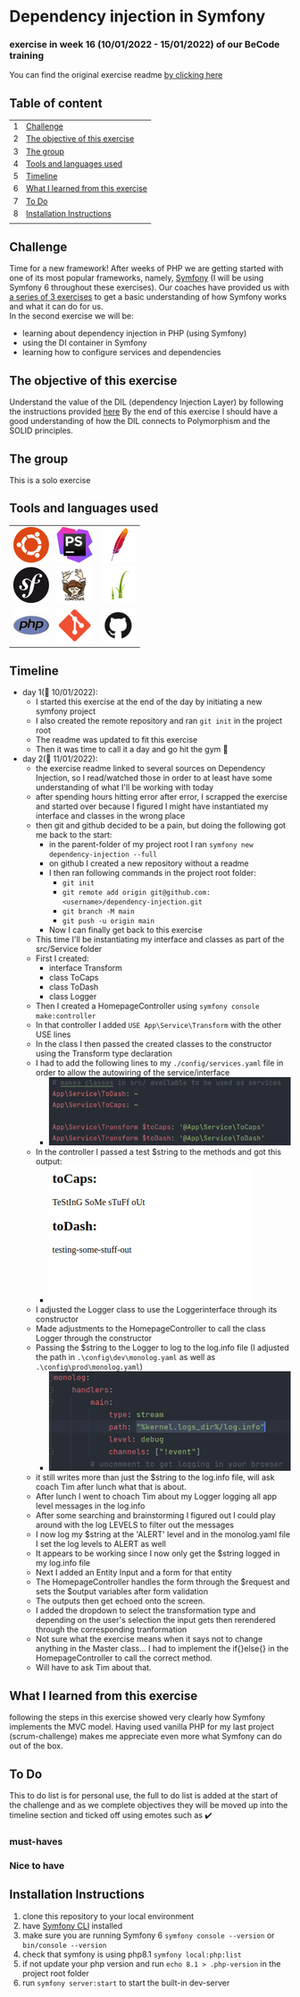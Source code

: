 # Dependency injection in Symfony <!-- Exercise title -->

<!-- ## published site -->

<!-- ## screenshot of user stories -->

<!-- ## link to the project board and tickets -->

### exercise in week 16 (10/01/2022 - 15/01/2022)<!-- NR (from date - to date)--> of our BeCode training
You can find the original exercise readme [by clicking here](https://github.com/becodeorg/ANT-Lamarr-5.34/tree/main/3.The-Mountain/Symfony/2.Dependency%20Injection)

## Table of content

|     |                                                                         |
|-----|-------------------------------------------------------------------------|
| 1   | [Challenge](#challenge)                                                 |
| 2   | [The objective of this exercise](#the-objective-of-this-exercise)       |
| 3   | [The group](#the-group)                                                 |
| 4   | [Tools and languages used](#tools-and-languages-used)                   |
| 5   | [Timeline](#timeline)                                                   |
| 6   | [What I learned from this exercise](#what-i-learned-from-this-exercise) |
| 7   | [To Do](#to-do)                                                         |
| 8   | [Installation Instructions](#installation-instructions)                 |
|     |                                                                         |

## Challenge

Time for a new framework! After weeks of PHP we are getting started with one of its most popular frameworks,
namely, [Symfony](https://symfony.com/) (I will be using Symfony 6 throughout these exercises).
Our coaches have provided us with [a series of 3 exercises](https://github.com/becodeorg/ANT-Lamarr-5.34/tree/main/3.The-Mountain/Symfony)
to get a basic understanding of how Symfony works and what it can do for us.  
In the second exercise we will be:
* learning about dependency injection in PHP (using Symfony)
* using the DI container in Symfony
* learning how to configure services and dependencies



## The objective of this exercise

Understand the value of the DIL (dependency Injection Layer) by following the instructions provided [here](https://github.com/becodeorg/ANT-Lamarr-5.34/tree/main/3.The-Mountain/Symfony/2.Dependency%20Injection)
By the end of this exercise I should have a good understanding of how the DIL connects to Polymorphism and the SOLID principles.

## The group
<!--give credit where it's due and link to group member's github pages-->
This is a solo exercise
## Tools and languages used

<!--Adjust the content of this table per exercise
Logos are added on a project basis, I have them stored in a separate folder locally, ready for copying-->

|                                           |                                             |                                         |
|-------------------------------------------|---------------------------------------------|-----------------------------------------|
| ![Ubuntu](./src/Assets/ubuntu-logo.png)   | ![phpstorm](./src/Assets/phpstorm-logo.png) | ![apache](./src/Assets/apache-logo.png) |
| ![Symfony](./src/Assets/symfony-logo.png) | ![composer](./src/Assets/composer-logo.png) | ![twig](./src/Assets/twig-logo.png)     |
| ![php](./src/Assets/php-logo.png)         | ![Git](./src/Assets/git-logo.png)           | ![github](./src/Assets/github-logo.png) |

## Timeline
<!-- fill in the timeline with what happened, challenges and how you overcame them, little victories, link to sources if possible -->
- day 1(:date: 10/01/2022):
    - I started this exercise at the end of the day by initiating a new symfony project
    - I also created the remote repository and ran `git init` in the project root
    - The readme was updated to fit this exercise
    - Then it was time to call it a day and go hit the gym :runner:
- day 2(:date: 11/01/2022):
    - the exercise readme linked to several sources on Dependency Injection, so I read/watched those in order to at least have some understanding of what I'll be working with today
    - after spending hours hitting error after error, I scrapped the exercise and started over because I figured I might have instantiated my interface and classes in the wrong place
    - then git and github decided to be a pain, but doing the following got me back to the start:
      - in the parent-folder of my project root I ran `symfony new dependency-injection --full`
      - on github I created a new repository without a readme
      - I then ran following commands in the project root folder:
        - `git init`
        - `git remote add origin git@github.com:<username>/dependency-injection.git`
        - `git branch -M main`
        - `git push -u origin main`
      - Now I can finally get back to this exercise
    - This time I'll be instantiating my interface and classes as part of the src/Service folder
    - First I created:
      - interface Transform
      - class ToCaps
      - class ToDash
      - class Logger
    - Then I created a HomepageController using `symfony console make:controller`
    - In that controller I added `USE App\Service\Transform` with the other USE lines
    - In the class I then passed the created classes to the constructor using the Transform type declaration
    - I had to add the following lines to my `./config/services.yaml` file in order to allow the autowiring of the service/interface
      - ![service.yaml](src/Assets/services.yaml.png)
    - In the controller I passed a test $string to the methods and got this output:
      - ![test output](src/Assets/testOutput.png)
    - I adjusted the Logger class to use the Loggerinterface through its constructor
    - Made adjustments to the HomepageController to call the class Logger through the constructor
    - Passing the $string to the Logger to log to the log.info file (I adjusted the path in `.\config\dev\monolog.yaml` as well as `.\config\prod\monolog.yaml`)
      - ![log path](src/Assets/logPath.png)
    - it still writes more than just the $string to the log.info file, will ask coach Tim after lunch what that is about.
    - After lunch I went to choach Tim about my Logger logging all app level messages in the log.info
    - After some searching and brainstorming I figured out I could play around with the log LEVELS to filter out the messages
    - I now log my $string at the 'ALERT' level and in the monolog.yaml file I set the log levels to ALERT as well
    - It appears to be working since I now only get the $string logged in my log.info file
    - Next I added an Entity Input and a form for that entity
    - The HomepageController handles the form through the $request and sets the $output variables after form validation
    - The outputs then get echoed onto the screen.
    - I added the dropdown to select the transformation type and depending on the user's selection the input gets then rerendered through the corresponding tranformation
    - Not sure what the exercise means when it says not to change anything in the Master class... I had to implement the if{}else{} in the HomepageController to call the correct method.
    - Will have to ask Tim about that.

## What I learned from this exercise
<!--here you can write anything from a short summary on the subject of the exercise, a readable description of the new skills/knowledge you acquire, to an in depth clarification. As long as it helps you retain what you learned, or easily find the information when working on future projects-->
following the steps in this exercise showed very clearly how Symfony implements the MVC model.
Having used vanilla PHP for my last project (scrum-challenge) makes me appreciate even more what Symfony can do out of the box.

## To Do

This to do list is for personal use, the full to do list is added at the start of the challenge and as we complete
objectives they will be moved up into the timeline section and ticked off using emotes such as :heavy_check_mark:

<!--For now, this list is usually provided by BeCode and thus quite static. When working on outside projects, this list will become more dynamic as the projects grow and evolve-->

### must-haves

### Nice to have


## Installation Instructions
<!--write clear instructions on how to get your project working on the user's local environment-->
1. clone this repository to your local environment
2. have [Symfony CLI](https://symfony.com/doc/current/setup.html#technical-requirements) installed
3. make sure you are running Symfony 6 `symfony console --version` or `bin/console --version`
4. check that symfony is using php8.1 `symfony local:php:list`
5. if not update your php version and run `echo 8.1 > .php-version` in the project root folder
6. run `symfony server:start` to start the built-in dev-server